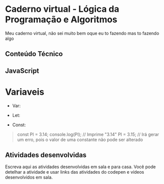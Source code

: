 # Caderno virtual - Lógica da Programação e Algoritmos
Meu caderno virtual, não sei muito bem oque eu to fazendo mas to fazendo algo 


## Conteúdo Técnico
## **JavaScript**
# Variaveis
- Var: 
* Let:
+ Const:
> const PI = 3.14;
> console.log(PI); // Imprime "3.14"
> PI = 3.15; // Irá gerar um erro, pois o valor de uma constante não pode ser alterado


## Atividades desenvolvidas
Escreva aqui as atividades desenvolvidas em sala e para casa. Você pode detelhar a atividade e usar links das atividades do codepen e vídeos desenvolvidos em sala. 


